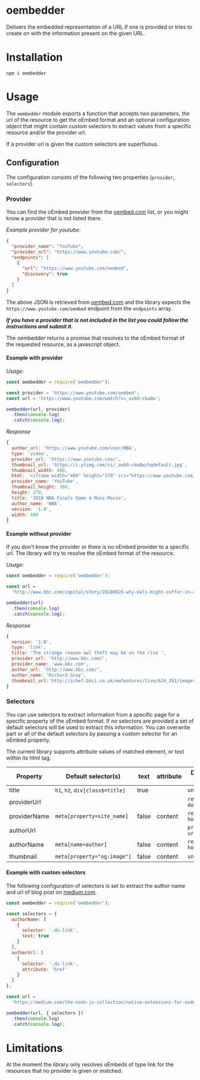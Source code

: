# oembedder

Delivers the embedded representation of a URL if one is provided or tries to create on with the information present on the given URL.

# Installation

`npm i oembedder`

# Usage

The `oembedder` module exports a function that accepts two parameters, the url of the resource to get the oEmbed format and an optional configuration object that might contain custom selectors to extract values from a specific resource and/or the provider url.

If a provider url is given the custom selectors are superfluous.

## Configuration

The configuration consists of the following two properties (`provider`, `selectors`).

### Provider

You can find the oEmbed provider from the [oembed.com](https://oembed.com/#section7) list, or you might know a provider that is not listed there.

_Example provider for youtube:_

```json
{
  "provider_name": "YouTube",
  "provider_url": "https://www.youtube.com/",
  "endpoints": [
    {
      "url": "https://www.youtube.com/oembed",
      "discovery": true
    }
  ]
}
```

The above JSON is retrieved from [oembed.com](https://oembed.com/#section7) and the library expects the `https://www.youtube.com/oembed` endpoint from the `endpoints` array.

**_If you have a provider that is not included in the list you could follow the instructions and submit it._**

The oembedder returns a promise that resolves to the oEmbed format of the requested resource, as a javascript object.

#### Example with provider

_Usage:_

```js
const oembedder = require('oembedder');

const provider = 'https://www.youtube.com/oembed';
const url = 'https://www.youtube.com/watch?v=_avbO-ckwQw';

oembedder(url, provider)
  .then(console.log)
  .catch(console.log);
```

_Response_

```js
{
  author_url: 'https://www.youtube.com/user/NBA',
  type: 'video',
  provider_url: 'https://www.youtube.com/',
  thumbnail_url: 'https://i.ytimg.com/vi/_avbO-ckwQw/hqdefault.jpg',
  thumbnail_width: 480,
  html: '<iframe width="480" height="270" src="https://www.youtube.com/embed/_avbO-ckwQw?feature=oembed" frameborder="0" allow="autoplay; encrypted-media" allowfullscreen></iframe>',
  provider_name: 'YouTube',
  thumbnail_height: 360,
  height: 270,
  title: '2018 NBA Finals Game 4 Mini-Movie',
  author_name: 'NBA',
  version: '1.0',
  width: 480
}
```

#### Example without provider

If you don't know the provider or there is no oEmbed provider to a specific url. The library will try to resolve the oEmbed format of the resource.

_Usage:_

```js
const oembedder = require('oembedder');

const url =
  'http://www.bbc.com/capital/story/20180626-why-owls-might-suffer-in-a-cashless-society';

oembedder(url)
  .then(console.log)
  .catch(console.log);
```

_Response_

```js
{
  version: '1.0',
  type: 'link',
  title: 'The strange reason owl theft may be on the rise ',
  provider_url: 'http://www.bbc.com/',
  provider_name: 'www.bbc.com',
  author_url: 'http://www.bbc.com/',
  author_name: 'Richard Gray',
  thumbnail_url:'http://ichef.bbci.co.uk/wwfeatures/live/624_351/images/live/p0/6c/29/p06c29f1.jpg'
}
```

### Selectors

You can use selectors to extract information from a specific page for a specific property of the oEmbed format. If no selectors are provided a set of default selectors will be used to extract this information. You can overwrite part or all of the default selectors by passing a custom selector for an oEmbed property.

The current library supports attribute values of matched element, or text within its html tag.

| Property     | Default selector(s)             | text  | attribute | Default value     |
| ------------ | ------------------------------- | ----- | --------- | ----------------- |
| title        | `h1`, `h2`, `div[class$=title]` | true  |           | `undefined`       |
| providerUrl  |                                 |       |           | `resource domain` |
| providerName | `meta[property=site_name]`      | false | content   | `resource host`   |
| authorUrl    |                                 |       |           | `provider url`    |
| authorName   | `meta[name=author]`             | false | content   | `resource host`   |
| thumbnail    | `meta[property="og:image"]`     | false | content   | `unedfined`       |

#### Example with custom selectors

The following configuration of selectors is set to extract the author name and url of blog post on [medium.com](https://medium.com).

```js
const oembedder = require('oembedder');

const selectors = {
  authorName: [
    {
      selector: '.ds-link',
      text: true
    }
  ],
  authorUrl: [
    {
      selector: '.ds-link',
      attribute: 'href'
    }
  ]
};

const url =
  'https://medium.com/the-node-js-collection/native-extensions-for-node-js-767e221b3d26';

oembedder(url, { selectors })
  .then(console.log)
  .catch(console.log);
```

# Limitations

At the moment the library only resolves oEmbeds of type link for the resources that no provider is given or matched.
